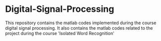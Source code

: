 # Digital-Signal-Processing
This repository contains the matlab codes implemented during the course digital signal processing. 
It also contains the matlab codes related to the project during the course 'Isolated Word Recognition'
